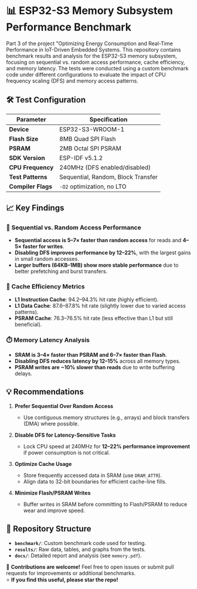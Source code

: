 # 📊 ESP32-S3 Memory Subsystem Performance Benchmark

Part 3 of the project "Optimizing Energy Consumption and Real-Time Performance in IoT-Driven Embedded Systems. This repository contains benchmark results and analysis for the ESP32-S3 memory subsystem, focusing on sequential vs. random access performance, cache efficiency, and memory latency. The tests were conducted using a custom benchmark code under different configurations to evaluate the impact of CPU frequency scaling (DFS) and memory access patterns.

## 🛠️ Test Configuration
| Parameter               | Specification                     |
|-------------------------|-----------------------------------|
| **Device**              | ESP32-S3-WROOM-1                 |
| **Flash Size**          | 8MB Quad SPI Flash               |
| **PSRAM**               | 2MB Octal SPI PSRAM              |
| **SDK Version**         | ESP-IDF v5.1.2                   |
| **CPU Frequency**       | 240MHz (DFS enabled/disabled)    |
| **Test Patterns**       | Sequential, Random, Block Transfer |
| **Compiler Flags**      | `-O2` optimization, no LTO       |

## 📈 Key Findings

### 🚀 Sequential vs. Random Access Performance
- **Sequential access is 5–7× faster than random access** for reads and **4–5× faster for writes**.
- **Disabling DFS improves performance by 12–22%**, with the largest gains in small random accesses.
- **Larger buffers (64KB–1MB) show more stable performance** due to better prefetching and burst transfers.

### 🧠 Cache Efficiency Metrics
- **L1 Instruction Cache**: 94.2–94.3% hit rate (highly efficient).
- **L1 Data Cache**: 87.6–87.8% hit rate (slightly lower due to varied access patterns).
- **PSRAM Cache**: 76.3–76.5% hit rate (less effective than L1 but still beneficial).

### ⏱️ Memory Latency Analysis
- **SRAM is 3–4× faster than PSRAM and 6–7× faster than Flash**.
- **Disabling DFS reduces latency by 12–15%** across all memory types.
- **PSRAM writes are ~10% slower than reads** due to write buffering delays.

## 💡 Recommendations
1. **Prefer Sequential Over Random Access**  
   - Use contiguous memory structures (e.g., arrays) and block transfers (DMA) where possible.
   
2. **Disable DFS for Latency-Sensitive Tasks**  
   - Lock CPU speed at 240MHz for **12–22% performance improvement** if power consumption is not critical.

3. **Optimize Cache Usage**  
   - Store frequently accessed data in SRAM (use `DRAM_ATTR`).  
   - Align data to 32-bit boundaries for efficient cache-line fills.

4. **Minimize Flash/PSRAM Writes**  
   - Buffer writes in SRAM before committing to Flash/PSRAM to reduce wear and improve speed.

## 📂 Repository Structure
- **`benchmark/`**: Custom benchmark code used for testing.
- **`results/`**: Raw data, tables, and graphs from the tests.
- **`docs/`**: Detailed report and analysis (see `memory.pdf`).

🔧 **Contributions are welcome!** Feel free to open issues or submit pull requests for improvements or additional benchmarks.    
⭐ **If you find this useful, please star the repo!**
